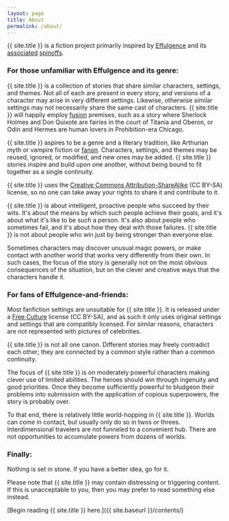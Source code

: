 ```yaml
---
layout: page
title: About
permalink: /about/
---
```


{{ site.title }} is a fiction project primarily inspired by [Effulgence](http://belltower.dreamwidth.org/8579.html) and its [associated](http://alicornutopia.dreamwidth.org/1640.html) [spinoffs](http://alicornutopia.dreamwidth.org/7441.html).

### For those unfamiliar with Effulgence and its genre:

{{ site.title }} is a collection of stories that share similar characters, settings, and themes. Not all of each are present in every story, and versions of a character may arise in very different settings. Likewise, otherwise similar settings may not necessarily share the same cast of characters. {{ site.title }} will happily employ [fusion](http://fanlore.org/wiki/Fusion) premises, such as a story where Sherlock Holmes and Don Quixote are fairies in the court of Titania and Oberon, or Odin and Hermes are human lovers in Prohibition-era Chicago.

{{ site.title }} aspires to be a genre and a literary tradition, like Arthurian myth or vampire fiction or [fanon](http://fanlore.org/wiki/Fanon). Characters, settings, and themes may be reused, ignored, or modified, and new ones may be added. {{ site.title }} stories inspire and build upon one another, without being bound to fit together as a single continuity.

{{ site.title }} uses the [Creative Commons Attribution-ShareAlike](http://creativecommons.org/licenses/by-sa/4.0/) (CC BY-SA) license, so no one can take away your rights to share it and contribute to it.

{{ site.title }} is about intelligent, proactive people who succeed by their wits. It's about the means by which such people achieve their goals, and it's about what it's like to be such a person. It's also about people who sometimes fail, and it's about how they deal with those failures. {{ site.title }} is not about people who win just by being stronger than everyone else.

Sometimes characters may discover unusual magic powers, or make contact with another world that works very differently from their own. In such cases, the focus of the story is generally not on the most obvious consequences of the situation, but on the clever and creative ways that the characters handle it.

### For fans of Effulgence-and-friends:

Most fanfiction settings are unsuitable for {{ site.title }}. It is released under a [Free Culture](http://freedomdefined.org/Definition) license (CC BY-SA), and as such it only uses original settings and settings that are compatibly licensed. For similar reasons, characters are not represented with pictures of celebrities.

{{ site.title }} is not all one canon. Different stories may freely contradict each other; they are connected by a common style rather than a common continuity.

The focus of {{ site.title }} is on moderately powerful characters making clever use of limited abilities. The heroes should win through ingenuity and good priorities. Once they become sufficiently powerful to bludgeon their problems into submission with the application of copious superpowers, the story is probably over.

To that end, there is relatively little world-hopping in {{ site.title }}. Worlds can come in contact, but usually only do so in twos or threes. Interdimensional travelers are not funneled to a convenient hub. There are not opportunities to accumulate powers from dozens of worlds.

### Finally:

Nothing is set in stone. If you have a better idea, go for it.

Please note that {{ site.title }} may contain distressing or triggering content. If this is unacceptable to you, then you may prefer to read something else instead.

[Begin reading {{ site.title }} here.]({{ site.baseurl }}/contents/)
